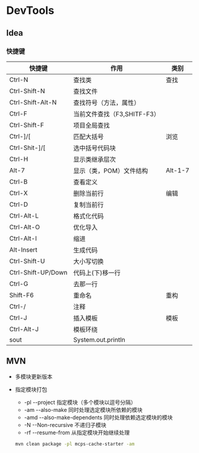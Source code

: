 # DevTools



## Idea

### 快捷键

| 快捷键             | 作用                        | 类别    |
| ------------------ | --------------------------- | ------- |
| Ctrl-N             | 查找类                      | 查找    |
| Ctrl-Shift-N       | 查找文件                    |         |
| Ctrl-Shift-Alt-N   | 查找符号（方法，属性）      |         |
| Ctrl-F             | 当前文件查找（F3,SHITF-F3） |         |
| Ctrl-Shift-F       | 项目全局查找                |         |
| Ctrl-]/[           | 匹配大括号                  | 浏览    |
| Ctrl-Shit-]/[      | 选中括号代码块              |         |
| Ctrl-H             | 显示类继承层次              |         |
| Alt-7              | 显示（类，POM）文件结构     | Alt-1-7 |
| Ctrl-B             | 查看定义                    |         |
| Ctrl-X             | 删除当前行                  | 编辑    |
| Ctrl-D             | 复制当前行                  |         |
| Ctrl-Alt-L         | 格式化代码                  |         |
| Ctrl-Alt-O         | 优化导入                    |         |
| Ctrl-Alt-I         | 缩进                        |         |
| Alt-Insert         | 生成代码                    |         |
| Ctrl-Shift-U       | 大小写切换                  |         |
| Ctrl-Shift-UP/Down | 代码上(下)移一行            |         |
| Ctrl-G             | 去那一行                    |         |
| Shift-F6           | 重命名                      | 重构    |
| Ctrl-/             | 注释                        |         |
| Ctrl-J             | 插入模板                    | 模板    |
| Ctrl-Alt-J         | 模板环绕                    |         |
| sout               | System.out.println          |         |



## MVN

- 多模块更新版本

  

- 指定模块打包

  - -pl --project 指定模块（多个模块以逗号分隔）
  - -am --also-make 同时处理选定模块所依赖的模块
  - -amd --also-make-dependents 同时处理依赖选定模块的模块
  - -N --Non-recursive 不递归子模块
  - -rf --resume-from 从指定模块开始继续处理

  ```bash
  mvn clean package -pl mcps-cache-starter -am
  ```